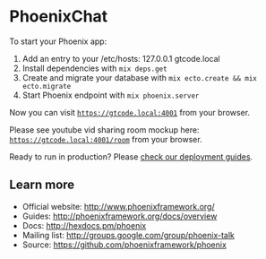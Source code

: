 # PhoenixChat

To start your Phoenix app:

  1. Add an entry to your /etc/hosts: 127.0.0.1 gtcode.local
  2. Install dependencies with `mix deps.get`
  3. Create and migrate your database with `mix ecto.create && mix ecto.migrate`
  4. Start Phoenix endpoint with `mix phoenix.server`

Now you can visit [`https://gtcode.local:4001`](https://gtcode.local:4001) from your browser.

Please see youtube vid sharing room mockup here: [`https://gtcode.local:4001/room`](https://gtcode.local:4001/room) from your browser.

Ready to run in production? Please [check our deployment guides](http://www.phoenixframework.org/docs/deployment).

## Learn more

  * Official website: http://www.phoenixframework.org/
  * Guides: http://phoenixframework.org/docs/overview
  * Docs: http://hexdocs.pm/phoenix
  * Mailing list: http://groups.google.com/group/phoenix-talk
  * Source: https://github.com/phoenixframework/phoenix
